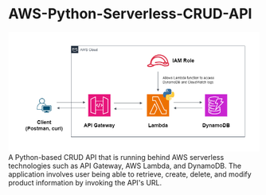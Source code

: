 # AWS-Python-Serverless-CRUD-API
![AWS Python Serverless CRUD API Architecture Diagram](./images/serverless-python-crud-api-arch.png) <br>
A Python-based CRUD API that is running behind AWS serverless technologies such as API Gateway, AWS Lambda, and DynamoDB. The application involves user being able to retrieve, create, delete, and modify product information by invoking the API's URL.
